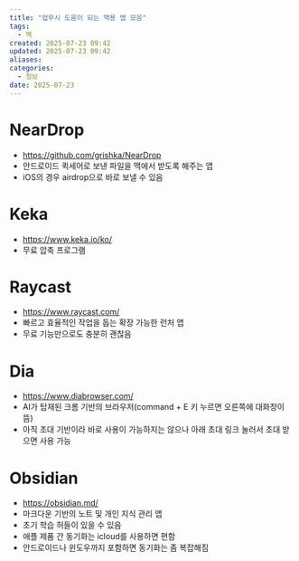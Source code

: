 ```yaml
---
title: "업무시 도움이 되는 맥용 앱 모음"
tags:
  - 맥
created: 2025-07-23 09:42
updated: 2025-07-23 09:42
aliases:
categories:
  - 정보
date: 2025-07-23
---
```

# NearDrop
- https://github.com/grishka/NearDrop
- 안드로이드 퀵세어로 보낸 파일을 맥에서 받도록 해주는 앱
- iOS의 경우 airdrop으로 바로 보낼 수 있음
# Keka
- https://www.keka.io/ko/
- 무료 압축 프로그램
# Raycast
- https://www.raycast.com/
- 빠르고 효율적인 작업을 돕는 확장 가능한 런처 앱
- 무료 기능만으로도 충분히 괜찮음
# Dia
- https://www.diabrowser.com/
- AI가 탑재된 크롬 기반의 브라우저(command + E 키 누르면 오른쪽에 대화창이 뜸)
- 아직 초대 기반이라 바로 사용이 가능하지는 않으나 아래 초대 링크 눌러서 초대 받으면 사용 가능
# Obsidian
- https://obsidian.md/
- 마크다운 기반의 노트 및 개인 지식 관리 앱
- 초기 학습 허들이 있을 수 있음
- 애플 제품 간 동기화는 icloud를 사용하면 편함
- 안드로이드나 윈도우까지 포함하면 동기화는 좀 복잡해짐
